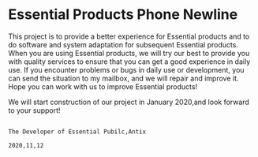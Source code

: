# Essential Products Phone Newline

This project is to provide a better experience for Essential products and to do software and system adaptation for subsequent Essential products.
When you are using Essential products, we will try our best to provide you with quality services to ensure that you can get a good experience in daily use. 
If you encounter problems or bugs in daily use or development, you can send the situation to my mailbox,
and we will repair and improve it. Hope you can work with us to improve Essential products!



We will start construction of our project in January 2020,and look forward to your support!


                                                                                                                                        The Developer of Essential Pubilc,Antix     
                                                                                                                                                                   2020,11,12
